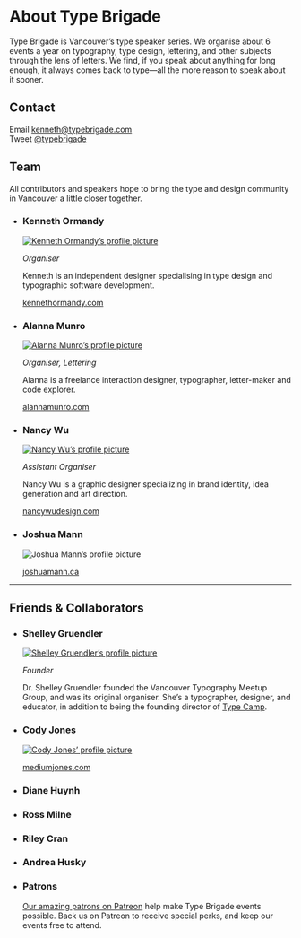 # About Type Brigade

Type Brigade is Vancouver’s type speaker series. We organise about 6 events a year on typography, type design, lettering, and other subjects through the lens of letters. We find, if you speak about anything for long enough, it always comes back to type—all the more reason to speak about it sooner.

## Contact

Email [kenneth@typebrigade.com](mailto:kenneth@typebrigade.com)<br/>
Tweet [@typebrigade](http://twitter.com/typebrigade)<br/>

## Team

All contributors and speakers hope to bring the type and design community in Vancouver a little closer together.

- ### Kenneth Ormandy

  [![Kenneth Ormandy’s profile picture](/images/team-kenneth.jpg)](http://kennethormandy.com)

  _Organiser_

  Kenneth is an independent designer specialising in type design and typographic software development.

  [kennethormandy.com](https://kennethormandy.com)

- ### Alanna Munro

  [![Alanna Munro’s profile picture](images/team-alanna.png)](http://alannamunro.com)

  _Organiser, Lettering_

  Alanna is a freelance interaction designer, typographer, letter-maker and code explorer.

  [alannamunro.com](http://alannamunro.com)

- ### Nancy Wu

  [![Nancy Wu’s profile picture](images/team-nancy.jpg)](http://nancywudesign.com/)

  _Assistant Organiser_

  Nancy Wu is a graphic designer specializing in brand identity, idea generation and art direction.

  [nancywudesign.com](http://nancywudesign.com/)

- ### Joshua Mann

  <img src="https://unavatar.now.sh/joshuamann.ca" alt="Joshua Mann’s profile picture" />

  [joshuamann.ca](https://http://joshuamann.ca/)

***

## Friends & Collaborators

- ### Shelley Gruendler

  [![Shelley Gruendler’s profile picture](/images/team-shelley.jpg)](http://typecamp.org)

  _Founder_

  Dr. Shelley Gruendler founded the Vancouver Typography Meetup Group, and was its original organiser. She’s a typographer, designer, and educator, in addition to being the founding director of [Type Camp](http://typecamp.org).

- ### Cody Jones

  [![Cody Jones’ profile picture](/images/team-cody.jpg)](http://mediumjones.com)

  [mediumjones.com](http://mediumjones.com)

- ### Diane Huynh
- ### Ross Milne
- ### Riley Cran
- ### Andrea Husky
- ### Patrons

  [Our amazing patrons on Patreon](https://patreon.com/typebrigade) help make Type Brigade events possible. Back us on Patreon to receive special perks, and keep our events free to attend.

<!--

Need to turn this into something more maintainable

## Thanks

- ### Ross Milne

  [![Ross Milne’s profile picture](/images/team-ross.jpg)](http://workingformat.com)

  _Special Events_


  [workingformat.com](http://workingformat.com)

  - Diane Huynh


-->
